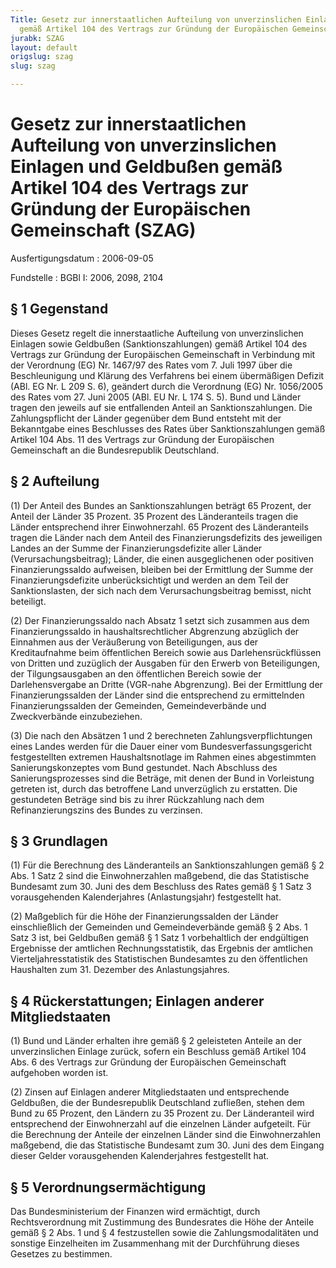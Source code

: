 ```yaml
---
Title: Gesetz zur innerstaatlichen Aufteilung von unverzinslichen Einlagen und Geldbußen
  gemäß Artikel 104 des Vertrags zur Gründung der Europäischen Gemeinschaft
jurabk: SZAG
layout: default
origslug: szag
slug: szag

---
```


# Gesetz zur innerstaatlichen Aufteilung von unverzinslichen Einlagen und Geldbußen gemäß Artikel 104 des Vertrags zur Gründung der Europäischen Gemeinschaft (SZAG)

Ausfertigungsdatum
:   2006-09-05

Fundstelle
:   BGBl I: 2006, 2098, 2104



## § 1 Gegenstand

Dieses Gesetz regelt die innerstaatliche Aufteilung von
unverzinslichen Einlagen sowie Geldbußen (Sanktionszahlungen) gemäß
Artikel 104 des Vertrags zur Gründung der Europäischen Gemeinschaft in
Verbindung mit der Verordnung (EG) Nr. 1467/97 des Rates vom 7. Juli
1997 über die Beschleunigung und Klärung des Verfahrens bei einem
übermäßigen Defizit (ABl. EG Nr. L 209 S. 6), geändert durch die
Verordnung (EG) Nr. 1056/2005 des Rates vom 27. Juni 2005 (ABl. EU Nr.
L 174 S. 5). Bund und Länder tragen den jeweils auf sie entfallenden
Anteil an Sanktionszahlungen. Die Zahlungspflicht der Länder gegenüber
dem Bund entsteht mit der Bekanntgabe eines Beschlusses des Rates über
Sanktionszahlungen gemäß Artikel 104 Abs. 11 des Vertrags zur Gründung
der Europäischen Gemeinschaft an die Bundesrepublik Deutschland.


## § 2 Aufteilung

(1) Der Anteil des Bundes an Sanktionszahlungen beträgt 65 Prozent,
der Anteil der Länder 35 Prozent. 35 Prozent des Länderanteils tragen
die Länder entsprechend ihrer Einwohnerzahl. 65 Prozent des
Länderanteils tragen die Länder nach dem Anteil des
Finanzierungsdefizits des jeweiligen Landes an der Summe der
Finanzierungsdefizite aller Länder (Verursachungsbeitrag); Länder, die
einen ausgeglichenen oder positiven Finanzierungssaldo aufweisen,
bleiben bei der Ermittlung der Summe der Finanzierungsdefizite
unberücksichtigt und werden an dem Teil der Sanktionslasten, der sich
nach dem Verursachungsbeitrag bemisst, nicht beteiligt.

(2) Der Finanzierungssaldo nach Absatz 1 setzt sich zusammen aus dem
Finanzierungssaldo in haushaltsrechtlicher Abgrenzung abzüglich der
Einnahmen aus der Veräußerung von Beteiligungen, aus der
Kreditaufnahme beim öffentlichen Bereich sowie aus
Darlehensrückflüssen von Dritten und zuzüglich der Ausgaben für den
Erwerb von Beteiligungen, der Tilgungsausgaben an den öffentlichen
Bereich sowie der Darlehensvergabe an Dritte (VGR-nahe Abgrenzung).
Bei der Ermittlung der Finanzierungssalden der Länder sind die
entsprechend zu ermittelnden Finanzierungssalden der Gemeinden,
Gemeindeverbände und Zweckverbände einzubeziehen.

(3) Die nach den Absätzen 1 und 2 berechneten Zahlungsverpflichtungen
eines Landes werden für die Dauer einer vom Bundesverfassungsgericht
festgestellten extremen Haushaltsnotlage im Rahmen eines abgestimmten
Sanierungskonzeptes vom Bund gestundet. Nach Abschluss des
Sanierungsprozesses sind die Beträge, mit denen der Bund in
Vorleistung getreten ist, durch das betroffene Land unverzüglich zu
erstatten. Die gestundeten Beträge sind bis zu ihrer Rückzahlung nach
dem Refinanzierungszins des Bundes zu verzinsen.


## § 3 Grundlagen

(1) Für die Berechnung des Länderanteils an Sanktionszahlungen gemäß §
2 Abs. 1 Satz 2 sind die Einwohnerzahlen maßgebend, die das
Statistische Bundesamt zum 30. Juni des dem Beschluss des Rates gemäß
§ 1 Satz 3 vorausgehenden Kalenderjahres (Anlastungsjahr) festgestellt
hat.

(2) Maßgeblich für die Höhe der Finanzierungssalden der Länder
einschließlich der Gemeinden und Gemeindeverbände gemäß § 2 Abs. 1
Satz 3 ist, bei Geldbußen gemäß § 1 Satz 1 vorbehaltlich der
endgültigen Ergebnisse der amtlichen Rechnungsstatistik, das Ergebnis
der amtlichen Vierteljahresstatistik des Statistischen Bundesamtes zu
den öffentlichen Haushalten zum 31. Dezember des Anlastungsjahres.


## § 4 Rückerstattungen; Einlagen anderer Mitgliedstaaten

(1) Bund und Länder erhalten ihre gemäß § 2 geleisteten Anteile an der
unverzinslichen Einlage zurück, sofern ein Beschluss gemäß Artikel 104
Abs. 6 des Vertrags zur Gründung der Europäischen Gemeinschaft
aufgehoben worden ist.

(2) Zinsen auf Einlagen anderer Mitgliedstaaten und entsprechende
Geldbußen, die der Bundesrepublik Deutschland zufließen, stehen dem
Bund zu 65 Prozent, den Ländern zu 35 Prozent zu. Der Länderanteil
wird entsprechend der Einwohnerzahl auf die einzelnen Länder
aufgeteilt. Für die Berechnung der Anteile der einzelnen Länder sind
die Einwohnerzahlen maßgebend, die das Statistische Bundesamt zum 30.
Juni des dem Eingang dieser Gelder vorausgehenden Kalenderjahres
festgestellt hat.


## § 5 Verordnungsermächtigung

Das Bundesministerium der Finanzen wird ermächtigt, durch
Rechtsverordnung mit Zustimmung des Bundesrates die Höhe der Anteile
gemäß § 2 Abs. 1 und § 4 festzustellen sowie die Zahlungsmodalitäten
und sonstige Einzelheiten im Zusammenhang mit der Durchführung dieses
Gesetzes zu bestimmen.

